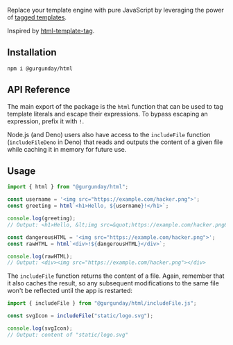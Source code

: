 Replace your template engine with pure JavaScript by leveraging the power of [tagged templates](https://developer.mozilla.org/en-US/docs/Web/JavaScript/Reference/Template_literals#tagged_templates).

Inspired by [html-template-tag](https://github.com/AntonioVdlC/html-template-tag).

## Installation

```shell
npm i @gurgunday/html
```

## API Reference

The main export of the package is the `html` function that can be used to tag template literals and escape their expressions. To bypass escaping an expression, prefix it with `!`.

Node.js (and Deno) users also have access to the `includeFile` function (`includeFileDeno` in Deno) that reads and outputs the content of a given file while caching it in memory for future use.

## Usage

```js
import { html } from "@gurgunday/html";

const username = '<img src="https://example.com/hacker.png">';
const greeting = html`<h1>Hello, ${username}!</h1>`;

console.log(greeting);
// Output: <h1>Hello, &lt;img src=&quot;https://example.com/hacker.png&quot;&gt;</h1>

const dangerousHTML = '<img src="https://example.com/hacker.png">';
const rawHTML = html`<div>!${dangerousHTML}</div>`;

console.log(rawHTML);
// Output: <div><img src="https://example.com/hacker.png"></div>
```

The `includeFile` function returns the content of a file. Again, remember that it also caches the result, so any subsequent modifications to the same file won't be reflected until the app is restarted:

```js
import { includeFile } from "@gurgunday/html/includeFile.js";

const svgIcon = includeFile("static/logo.svg");

console.log(svgIcon);
// Output: content of "static/logo.svg"
```
